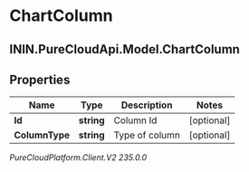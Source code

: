 # ChartColumn

## ININ.PureCloudApi.Model.ChartColumn

## Properties

|Name | Type | Description | Notes|
|------------ | ------------- | ------------- | -------------|
| **Id** | **string** | Column Id | [optional] |
| **ColumnType** | **string** | Type of column | [optional] |



_PureCloudPlatform.Client.V2 235.0.0_

